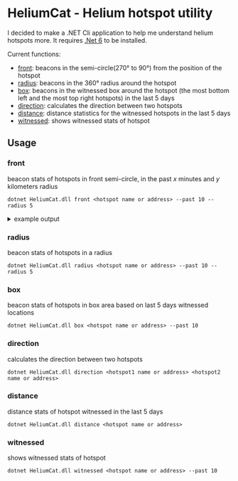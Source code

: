 # HeliumCat - Helium hotspot utility

I decided to make a .NET Cli application to help me understand helium hotspots more.
It requires [.Net 6](https://dotnet.microsoft.com/en-us/download/dotnet/6.0) to be installed.

Current functions:
* [front](#front): beacons in the semi-circle(270° to 90°) from the position of the hotspot
* [radius](#radius): beacons in the 360° radius around the hotspot
* [box](#box): beacons in the witnessed box around the hotspot (the most bottom left and the most top right hotspots) in the last 5 days
* [direction](#direction): calculates the direction between two hotspots
* [distance](#distance): distance statistics for the witnessed hotspots in the last 5 days
* [witnessed](#witnessed): shows witnessed stats of hotspot 

## Usage

### front
beacon stats of hotspots in front semi-circle, in the past _x_ minutes and _y_ kilometers radius 
```
dotnet HeliumCat.dll front <hotspot name or address> --past 10 --radius 5
```
<details>
    <summary>example output</summary>

```
Hello, World!
Staring Front Semi-Circle Beacon Stats for the past 10 minutes ...
There are 867 hotspots in front of me, in 30km semi-circle radius
There has been 1765 beacons in the world
- dazzling-clear-tardigrade {SenseCAP, 2.8dBi, 0m} (15341.7m/NW/299°) ... beacons: 1, witnessed: 0, missed: 1
- alert-mossy-woodpecker {Milesight, 5.8dBi, 4m} (18771.2m/SW/243°) ... beacons: 1, witnessed: 1, missed: 0

--- beacon statistics ---
total: 2 , witnessed: 1 , missed: 1
Done
```
</details>

### radius
beacon stats of hotspots in a radius
```
dotnet HeliumCat.dll radius <hotspot name or address> --past 10 --radius 5
```

### box
beacon stats of hotspots in box area based on last 5 days witnessed locations
```
dotnet HeliumCat.dll box <hotspot name or address> --past 10
```

### direction
calculates the direction between two hotspots
```
dotnet HeliumCat.dll direction <hotspot1 name or address> <hotspot2 name or address>
```

### distance
distance stats of hotspot witnessed in the last 5 days
```
dotnet HeliumCat.dll distance <hotspot name or address>
```

### witnessed
shows witnessed stats of hotspot
```
dotnet HeliumCat.dll witnessed <hotspot name or address> --past 10
```